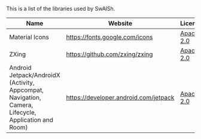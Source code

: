 This is a list of the libraries used by SwAlSh.

|Name|Website|License|
|----|-------|-------|
|Material Icons|https://fonts.google.com/icons|[Apache 2.0](https://www.apache.org/licenses/LICENSE-2.0.html)|
|ZXing|https://github.com/zxing/zxing|[Apache 2.0](https://www.apache.org/licenses/LICENSE-2.0.html)|
|Android Jetpack/AndroidX (Activity, Appcompat, Navigation, Camera, Lifecycle, Application and Room)|https://developer.android.com/jetpack|[Apache 2.0](https://www.apache.org/licenses/LICENSE-2.0.html)|
